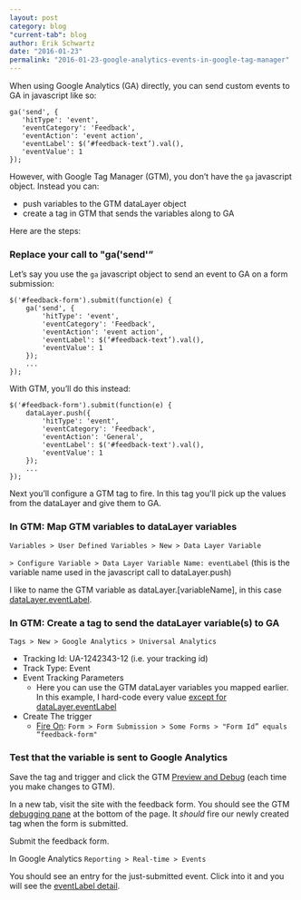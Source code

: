 ```yaml
---
layout: post
category: blog
"current-tab": blog
author: Erik Schwartz
date: "2016-01-23"
permalink: "2016-01-23-google-analytics-events-in-google-tag-manager"
---
```


When using Google Analytics (GA) directly, you can send custom events to GA in javascript like so:

```
ga('send', {
   'hitType': 'event',
   'eventCategory': 'Feedback',
   'eventAction': 'event action',
   'eventLabel': $(‘#feedback-text’).val(),
   'eventValue': 1
});
```

However, with Google Tag Manager (GTM), you don’t have the `ga` javascript object. Instead you can:

* push variables to the GTM dataLayer object
* create a tag in GTM that sends the variables along to GA

Here are the steps:

### Replace your call to "ga('send'”

Let’s say you use the `ga` javascript object to send an event to GA on a form submission:

```
$('#feedback-form').submit(function(e) {
    ga('send', {
        'hitType': 'event',
        'eventCategory': 'Feedback',
        'eventAction': 'event action',
        'eventLabel': $(‘#feedback-text’).val(),
        'eventValue': 1
    });
    ...
});
```

With GTM, you’ll do this instead:

```
$('#feedback-form').submit(function(e) {
    dataLayer.push({
        'hitType': 'event',
        'eventCategory': 'Feedback',
        'eventAction': 'General',
        'eventLabel': $('#feedback-text').val(),
        'eventValue': 1
    });
    ...
});
```

Next you’ll configure a GTM tag to fire. In this tag you'll pick up the values from the dataLayer and give them to GA.

### In GTM: Map GTM variables to dataLayer variables

`Variables > User Defined Variables > New > Data Layer Variable`

`> Configure Variable > Data Layer Variable Name: eventLabel` (this is the variable name used in the javascript call to dataLayer.push)

I like to name the GTM variable as dataLayer.[variableName], in this case [dataLayer.eventLabel](https://www.dropbox.com/s/e7v8zj6xnayxk97/Screenshot%202016-01-23%2013.41.58.png?dl=0).

### In GTM: Create a tag to send the dataLayer variable(s) to GA

`Tags > New > Google Analytics > Universal Analytics`

* Tracking Id: UA-1242343-12 (i.e. your tracking id)
* Track Type: Event
* Event Tracking Parameters
  * Here you can use the GTM dataLayer variables you mapped earlier. In this example, I hard-code every value [except for dataLayer.eventLabel](https://www.dropbox.com/s/qxe1m872ht6qyvg/Screenshot%202016-01-23%2013.52.14.png?dl=0)
* Create The trigger
  * [Fire On](https://www.dropbox.com/s/n1v74r1n1ty1b6x/Screenshot%202016-01-23%2013.26.16.png?dl=0): `Form > Form Submission > Some Forms > "Form Id” equals “feedback-form"`

### Test that the variable is sent to Google Analytics

Save the tag and trigger and click the GTM [Preview and Debug](https://www.dropbox.com/s/rlyggiqs7ntzaxi/Screenshot%202016-01-23%2013.55.05.png?dl=0) (each time you make changes to GTM).

In a new tab, visit the site with the feedback form. You should see the GTM [debugging pane](https://www.dropbox.com/s/cqnuvwz0yxhel07/Screenshot%202016-01-23%2013.56.26.png?dl=0) at the bottom of the page. It _should_ fire our newly created tag when the form is submitted.

Submit the feedback form.

In Google Analytics `Reporting > Real-time > Events`

You should see an entry for the just-submitted event. Click into it and you will see the [eventLabel detail](https://www.dropbox.com/s/02bb37nypryy6hk/Screenshot%202016-01-23%2013.57.23.png?dl=0).

